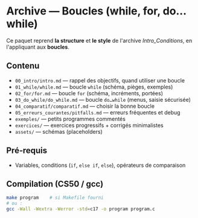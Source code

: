 # Archive — Boucles (while, for, do…while)

Ce paquet reprend **la structure** et **le style** de l'archive *Intro_Conditions*,
en l'appliquant aux **boucles**.

## Contenu
- `00_intro/intro.md` — rappel des objectifs, quand utiliser une boucle
- `01_while/while.md` — boucle `while` (schéma, pièges, exemples)
- `02_for/for.md` — boucle `for` (schéma, incréments, portées)
- `03_do_while/do_while.md` — boucle `do…while` (menus, saisie sécurisée)
- `04_comparatif/comparatif.md` — choisir la bonne boucle
- `05_erreurs_courantes/pitfalls.md` — erreurs fréquentes et debug
- `exemples/` — petits programmes commentés
- `exercices/` — exercices progressifs + corrigés minimalistes
- `assets/` — schémas (placeholders)

## Pré‑requis
- Variables, conditions (`if`, `else if`, `else`), opérateurs de comparaison

## Compilation (CS50 / gcc)
```bash
make program    # si Makefile fourni
# ou :
gcc -Wall -Wextra -Werror -std=c17 -o program program.c
```